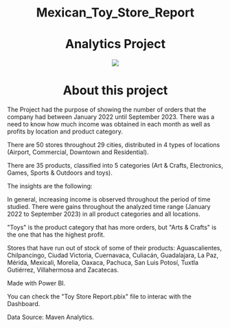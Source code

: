 ## <h1 align=center> Mexican_Toy_Store_Report
# <h1 align=center> Analytics Project

<p align="center">
<img src=https://github.com/janicerico/Mexican_Toy_Store_Report/assets/109157476/a492a7bf-49a4-4eac-8828-9624b36503e5>

# <h1 align=center> About this project

The Project had the purpose of showing the number of orders that the company had between January 2022 until September 2023. There was a need to know how much income was obtained in each month as well as profits by location and product category.

There are 50 stores throughout 29 cities, distributed in 4 types of locations (Airport, Commercial, Downtown and Residential).

There are 35 products, classified into 5 categories (Art & Crafts, Electronics, Games, Sports & Outdoors and toys).

The insights are the following:

In general, increasing income is observed throughout the period of time studied.
There were gains throughout the analyzed time range (January 2022 to September 2023) in all product categories and all locations.

"Toys" is the product category that has more orders, but "Arts & Crafts" is the one that has the highest profit.

Stores that have run out of stock of some of their products: Aguascalientes, Chilpancingo, Ciudad Victoria, Cuernavaca, Culiacán, Guadalajara, La Paz, Mérida, Mexicali, Morelia, Oaxaca, Pachuca, San Luis Potosí, Tuxtla Gutiérrez, Villahermosa and Zacatecas.

Made with Power BI.

You can check the "Toy Store Report.pbix" file to interac with the Dashboard.

Data Source: Maven Analytics.
